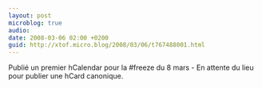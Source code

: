 ```yaml
---
layout: post
microblog: true
audio: 
date: 2008-03-06 02:00 +0200
guid: http://xtof.micro.blog/2008/03/06/t767488001.html
---
```

Publié un premier hCalendar pour la #freeze du 8 mars - En attente du lieu pour publier une hCard canonique.
